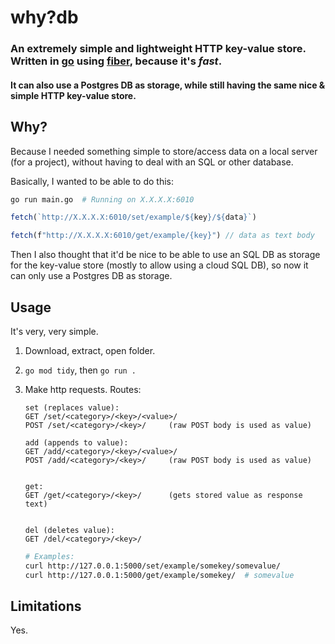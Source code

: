 # why?db

### An extremely simple and lightweight HTTP key-value store. Written in [go](https://github.com/golang/go) using [fiber](https://github.com/gofiber/fiber), because it's _fast_.

#### It can also use a Postgres DB as storage, while still having the same nice & simple HTTP key-value store.

## Why?

Because I needed something simple to store/access data on a local server (for a project), without having to deal with an SQL or other database.

Basically, I wanted to be able to do this:

```bash
go run main.go  # Running on X.X.X.X:6010
```

```javascript
fetch(`http://X.X.X.X:6010/set/example/${key}/${data}`)

fetch(f"http://X.X.X.X:6010/get/example/{key}") // data as text body
```

Then I also thought that it'd be nice to be able to use an SQL DB as storage for the key-value store (mostly to allow using a cloud SQL DB), so now it can only use a Postgres DB as storage.

## Usage

It's very, very simple.

1. Download, extract, open folder.

2. `go mod tidy`, then `go run .`

3. Make http requests. Routes:

   ```markup
   set (replaces value):
   GET /set/<category>/<key>/<value>/
   POST /set/<category>/<key>/     (raw POST body is used as value)

   add (appends to value):
   GET /add/<category>/<key>/<value>/
   POST /add/<category>/<key>/     (raw POST body is used as value)


   get:
   GET /get/<category>/<key>/      (gets stored value as response text)


   del (deletes value):
   GET /del/<category>/<key>/
   ```

   ```bash
   # Examples:
   curl http://127.0.0.1:5000/set/example/somekey/somevalue/
   curl http://127.0.0.1:5000/get/example/somekey/  # somevalue
   ```

## Limitations

Yes.
